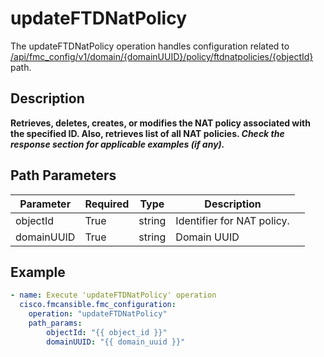 # updateFTDNatPolicy

The updateFTDNatPolicy operation handles configuration related to [/api/fmc_config/v1/domain/{domainUUID}/policy/ftdnatpolicies/{objectId}](/paths//api/fmc_config/v1/domain/{domain_uuid}/policy/ftdnatpolicies/{object_id}.md) path.&nbsp;
## Description
**Retrieves, deletes, creates, or modifies the NAT policy associated with the specified ID. Also, retrieves list of all NAT policies. _Check the response section for applicable examples (if any)._**

## Path Parameters
| Parameter | Required | Type | Description |
| --------- | -------- | ---- | ----------- |
| objectId | True | string <td colspan=3> Identifier for NAT policy. |
| domainUUID | True | string <td colspan=3> Domain UUID |

## Example
```yaml
- name: Execute 'updateFTDNatPolicy' operation
  cisco.fmcansible.fmc_configuration:
    operation: "updateFTDNatPolicy"
    path_params:
        objectId: "{{ object_id }}"
        domainUUID: "{{ domain_uuid }}"

```